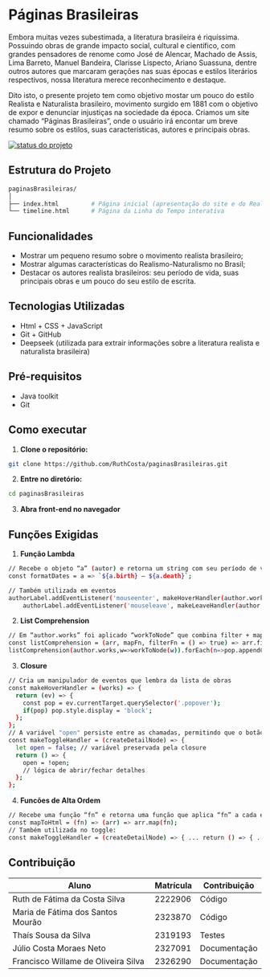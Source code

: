 # Páginas Brasileiras

Embora muitas vezes subestimada, a literatura brasileira é riquíssima. Possuindo obras de grande impacto social, cultural e científico, com grandes pensadores de renome como José de Alencar, Machado de Assis, Lima Barreto, Manuel Bandeira, Clarisse Lispecto, Ariano Suassuna, dentre outros autores que marcaram gerações nas suas épocas e estilos literários respectivos, nossa literatura merece reconhecimento e destaque.

Dito isto, o presente projeto tem como objetivo mostar um pouco do estilo Realista e Naturalista brasileiro, movimento surgido em 1881 com o objetivo de expor e denunciar injustiças na sociedade da época. Criamos um site chamado “Páginas Brasileiras”, onde o usuário irá encontar um breve resumo sobre os estilos, suas características, autores e principais obras.

[![status do projeto](https://img.shields.io/badge/Status-Em%20Desenvolvimento-green)](https://github.com/seu-usuario/seu-projeto)

## Estrutura do Projeto
```bash
paginasBrasileiras/
│
├── index.html         # Página inicial (apresentação do site e do Realismo)
└── timeline.html      # Página da Linha do Tempo interativa
```
## Funcionalidades
- Mostrar um pequeno resumo sobre o movimento realista brasileiro;
- Mostrar algumas características do Realismo-Naturalismo no Brasil;
- Destacar os autores realista brasileiros: seu período de vida, suas principais obras e um pouco do seu estilo de escrita.

## Tecnologias Utilizadas
- Html + CSS + JavaScript
- Git + GitHub
- Deepseek (utilizada para extrair informações sobre a literatura realista e naturalista brasileira)

## Pré-requisitos
- Java toolkit
- Git

## Como executar
1. **Clone o repositório:**
```bash
git clone https://github.com/RuthCosta/paginasBrasileiras.git
```
2. **Entre no diretório:**
```bash
cd paginasBrasileiras
```
3. **Abra front-end no navegador**
## Funções Exigidas
1. **Função Lambda**
```bash
// Recebe o objeto “a” (autor) e retorna um string com seu período de vida.
const formatDates = a => `${a.birth} — ${a.death}`;

// Também utilizada em eventos
authorLabel.addEventListener('mouseenter', makeHoverHandler(author.works));
    authorLabel.addEventListener('mouseleave', makeLeaveHandler(author.works));
```
2. **List Comprehension**
```bash
// Em “author.works” foi aplicado “workToNode” que combina filter + map para simular uma list comprehension
const listComprehension = (arr, mapFn, filterFn = () => true) => arr.filter(filterFn).map(mapFn);
listComprehension(author.works,w=>workToNode(w)).forEach(n=>pop.appendChild(n));
```
3. **Closure**
```bash
// Cria um manipulador de eventos que lembra da lista de obras
const makeHoverHandler = (works) => {
  return (ev) => {
    const pop = ev.currentTarget.querySelector('.popover');
    if(pop) pop.style.display = 'block';
  };
};
// A variável "open" persiste entre as chamadas, permitindo que o botão alterne entre “Detalhes” e “Fechar”
const makeToggleHandler = (createDetailNode) => {
  let open = false; // variável preservada pela closure
  return () => {
    open = !open;
    // lógica de abrir/fechar detalhes
  };
};
```
4. **Funcões de Alta Ordem**
```bash
// Recebe uma função “fn” e retorna uma função que aplica “fn” a cada elemento do um array:
const mapToHtml = (fn) => (arr) => arr.map(fn);
// Também utilizada no toggle:
const makeToggleHandler = (createDetailNode) => { ... return () => { ... } };
```
## Contribuição
| Aluno | Matrícula | Contribuição |
|-------| --------- | ------------ |
| Ruth de Fátima da Costa Silva | 2222906 | Código |
| Maria de Fátima dos Santos Mourão | 2323870 | Código |
| Thaís Sousa da Silva | 2319193 | Testes |
| Júlio Costa Moraes Neto | 2327091 | Documentação |
| Francisco Willame de Oliveira Silva | 2326290 | Documentação |




